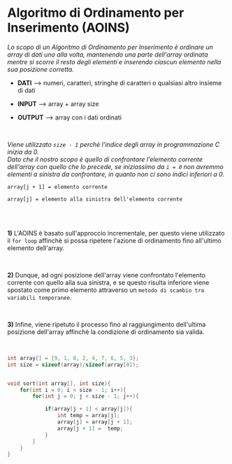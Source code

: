 # Algoritmo di Ordinamento per Inserimento (AOINS)
*Lo scopo di un Algoritmo di Ordinamento per Inserimento è ordinare un array di dati uno alla volta, mantenendo una parte dell'array ordinata mentre si scorre il resto degli elementi e inserendo ciascun elemento nella sua posizione corretta.*


* **DATI** --> numeri, caratteri, stringhe di caratteri o qualsiasi altro insieme di dati

* **INPUT** --> array + array size

* **OUTPUT** --> array con i dati ordinati

<br>

*Viene utilizzato `size - 1` perchè l'indice degli array in programmazione C inizia da 0.*
<br>
*Dato che il nostro scopo è quello di confrontare l'elemento corrente dell'array con quello che lo precede, se iniziassimo da `i = 0` non avremmo elementi a sinistra da confrontare, in quanto non ci sono indici inferiori a 0.*

`array[j + 1] = elemento corrente`
<br>

`array[j] = elemento alla sinistra dell'elemento corrente`

<br></br>

**1)** L'AOINS è basato sull'approccio incrementale, per questo viene utilizzato il `for loop` affinchè si possa ripetere l'azione di ordinamento fino all'ultimo elemento dell'array.

<br>

**2)** Dunque, ad ogni posizione dell'array viene confrontato l'elemento corrente con quello alla sua sinistra, e se questo risulta inferiore viene spostato come primo elemento attraverso un `metodo di scambio tra variabili temporanee`.

<br>

**3)** Infine, viene ripetuto il processo fino al raggiungimento dell'ultima posizione dell'array affinchè la condizione di ordinamento sia valida.

<br>

```c
int array[] = {9, 1, 8, 2, 4, 7, 6, 5, 3};
int size = sizeof(array)/sizeof(array[0]);


void sort(int array[], int size){
    for(int i = 0; i < size - 1; i++){
        for(int j = 0; j < size - 1; j++){

            if(array[j + 1] < array[j]){
                int temp = array[j];
                array[j] = array[j + 1];
                array[j + 1] =  temp;
            }
        }
    }
}
```